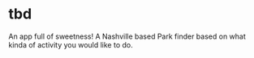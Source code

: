 tbd
===

An app full of sweetness! A Nashville based Park finder based on what kinda of activity you would like to do.
